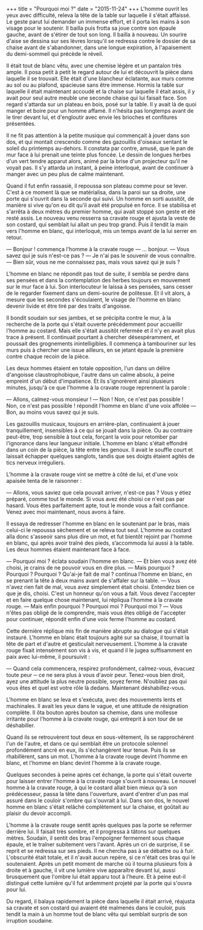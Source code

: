 +++
title = "Pourquoi moi ?"
date = "2015-11-24"
+++
L'homme ouvrit les yeux avec difficulté, releva la tête de la table sur laquelle il s'était affaissé. Le geste parut lui demander un immense effort, et il porta les mains à son visage pour le soutenir. Il bailla puis frotta sa joue contre son épaule gauche, avant de s'étirer de tout son long. Il bailla à nouveau. Un sourire d'aise se dessina sur ses lèvres lorsqu'il se redressa contre le dossier de sa chaise avant de s'abandonner, dans une longue expiration, à l'apaisement du demi-sommeil qui précède le réveil.

Il était tout de blanc vêtu, avec une chemise légère et un pantalon très ample. Il posa petit à petit le regard autour de lui et découvrit la pièce dans laquelle il se trouvait. Elle était d'une blancheur éclatante, aux murs comme au sol ou au plafond, spacieuse sans être immense. Hormis la table sur laquelle il était maintenant accoudé et la chaise sur laquelle il était assis, il y avait pour seul autre meuble une seconde chaise qui lui faisait face. Son regard s'attarda sur un plateau en bois, posé sur la table. Il y avait là de quoi manger et boire pour un homme affamé. Il n'hésita pas longtemps avant de le tirer devant lui, et d'engloutir avec envie les brioches et confitures présentées.

Il ne fit pas attention à la petite musique qui commençait à jouer dans son dos, et qui montait crescendo comme des gazouillis d'oiseaux sentant le soleil du printemps au-dehors. Il constata par contre, amusé, que le pan de mur face à lui prenait une teinte plus foncée. Le dessin de longues herbes d'un vert tendre apparut alors, animé par la brise d'un projecteur qu'il ne voyait pas. Il s'y attarda un instant, à peine interloqué, avant de continuer à manger avec un peu plus de calme maintenant.

Quand il fut enfin rassasié, il repoussa son plateau comme pour se lever. C'est à ce moment là que se matérialisa, dans la paroi sur sa droite, une porte qui s'ouvrit dans la seconde qui suivi. Un homme en sorti aussitôt, de manière si vive qu'on eu dit qu'il avait été propulsé en force. Il se stabilisa et s'arrêta à deux mètres du premier homme, qui avait stoppé son geste et été resté assis. Le nouveau venu resserra sa cravate rouge et ajusta la veste de son costard, qui semblait lui allait un peu trop grand. Puis il tendit la main vers l'homme en blanc, qui interloqué, mis un temps avant de la lui serrer en retour.

― Bonjour ! commença l'homme à la cravate rouge
― ... bonjour.
― Vous savez qui je suis n'est-ce pas ?
― Je n'ai pas le souvenir de vous connaître.
― Bien sûr, vous ne me connaissez pas, mais vous savez qui je suis ?

L'homme en blanc ne répondit pas tout de suite, il sembla se perdre dans ses pensées et dans la contemplation des herbes toujours en mouvement sur le mur face à lui. Son interlocuteur le laissa à ses pensées, sans cesser de le regarder fixement dans un demi-sourire de politesse. Et il vit alors, à mesure que les secondes s'écoulaient, le visage de l'homme en blanc devenir livide et être tiré par des traits d'angoisse.

Il bondit soudain sur ses jambes, et se précipita contre le mur, à la recherche de la porte qui s'était ouverte précédemment pour accueillir l'homme au costard. Mais elle s'était aussitôt refermée et il n'y en avait plus trace à présent. Il continuait pourtant à chercher désespéramment, et poussait des grognements inintelligibles. Il commença à tambouriner sur les murs puis à chercher une issue ailleurs, en se jetant épaule la première contre chaque recoin de la pièce.

Les deux hommes étaient en totale opposition, l'un dans un délire d'angoisse claustrophobique, l'autre dans un calme absolu, à peine empreint d'un début d'impatience. Et ils s'ignorèrent ainsi plusieurs minutes, jusqu'à ce que l'homme à la cravate rouge reprennent la parole :

― Allons, calmez-vous monsieur !
― Non ! Non, ce n'est pas possible ! Non, ce n'est pas possible ! répondit l'homme en blanc d'une voix affolée
― Bon, au moins vous savez qui je suis.

Les gazouillis musicaux, toujours en arrière-plan, continuaient à jouer tranquillement, insensibles à ce qui se jouait dans la pièce. Ou au contraire peut-être, trop sensible à tout cela, forçant la voix pour retomber par l'ignorance dans leur langueur initiale.
L'homme en blanc s'était effondré dans un coin de la pièce, la tête entre les genoux. Il avait le souffle court et laissait échapper quelques sanglots, tandis que ses doigts étaient agités de tics nerveux irréguliers.

L'homme à la cravate rouge vint se mettre à côté de lui, et d'une voix apaisée tenta de le raisonner :

― Allons, vous saviez que cela pouvait arriver, n'est-ce pas ? Vous y étiez préparé, comme tout le monde. Si vous avez été choisi ce n'est pas par hasard. Vous êtes parfaitement apte, tout le monde vous a fait confiance. Venez avec moi maintenant, nous avons à faire.

Il essaya de redresser l'homme en blanc en le soutenant par le bras, mais celui-ci le repoussa sèchement et se releva tout seul. L'homme au costard alla donc s'asseoir sans plus dire un mot, et fut bientôt rejoint par l'homme en blanc, qui après avoir traîné des pieds, s’accommoda lui aussi à la table. Les deux hommes étaient maintenant face à face.

― Pourquoi moi ? éclata soudain l'homme en blanc.
― Et bien vous avez été choisi, je crains de ne pouvoir vous en dire plus.
― Mais pourquoi ? Pourquoi ? Pourquoi ? Qu'ai-je fait de mal ? continua l'homme en blanc, en se prenant la tête à deux mains avant de s'affaler sur la table.
― Vous n'avez rien fait de mal, vous avez simplement était choisi. Entendez bien ce que je dis, choisi. C'est un honneur qu'on vous a fait. Vous devez l'accepter et en faire quelque chose maintenant, lui répliqua l'homme à la cravate rouge.
― Mais enfin pourquoi ? Pourquoi moi ? Pourquoi moi ?
― Vous n'êtes pas obligé de le comprendre, mais vous êtes obligé de l'accepter pour continuer, répondit enfin d'une voix ferme l'homme au costard.

Cette dernière réplique mis fin de manière abrupte au dialogue qui s'était instauré. L'homme en blanc était toujours agité sur sa chaise, il tournait la tête de part et d'autre et gesticulait nerveusement. L'homme à la cravate rouge fixait intensément son vis à vis, et quand il le jugea suffisamment en paix avec lui-même, il poursuivit :

― Quand cela commencera, respirez profondément, calmez-vous, évacuez toute peur ─ ce ne sera plus à vous d'avoir peur. Tenez-vous bien droit, ayez une attitude la plus neutre possible, soyez ferme. N'oubliez pas qui vous êtes et quel est votre rôle là dedans. Maintenant déshabillez-vous.

L'homme en blanc se leva et s'exécuta, avec des mouvements lents et machinales. Il avait les yeux dans le vague, et une attitude de résignation complète. Il ôta bouton après bouton sa chemise, dans une mollesse irritante pour l'homme à la cravate rouge, qui entreprit à son tour de se déshabiller.

Quand ils se retrouvèrent tout deux en sous-vêtement, ils se rapprochèrent l'un de l'autre, et dans ce qui semblait être un protocole solennel profondément ancré en eux, ils s'échangèrent leur tenue. Puis ils se rhabillèrent, sans un mot. L'homme à la cravate rouge devint l'homme en blanc, et l'homme en blanc devint l'homme à la cravate rouge.

Quelques secondes à peine après cet échange, la porte qui s'était ouverte pour laisser entrer l'homme  à la cravate rouge s'ouvrit à nouveau. Le nouvel homme à la cravate rouge, à qui le costard allait bien mieux qu'à son prédécesseur, passa la tête dans l'ouverture, avant d'entrer d'un pas mal assuré dans le couloir s'ombre qui s'ouvrait à lui. Dans son dos, le nouvel homme en blanc s'était relâché complètement sur la chaise, et goûtait au plaisir du devoir accompli.

L'homme à la cravate rouge sentit après quelques pas la porte se refermer derrière lui. Il faisait très sombre, et il progressa à tâtons sur quelques mètres. Soudain, il sentit des bras l'empoigner fermement sous chaque épaule, et le traîner subitement vers l'avant. Après un cri de surprise, il se reprit et se redressa sur ses pieds. Il ne chercha pas à se débattre ou à fuir. L'obscurité était totale, et il n'avait aucun repère, si ce n'était ces bras qui le soutenaient.
Après un petit moment de marche où il tourna plusieurs fois à droite et à gauche, il vit une lumière vive apparaître devant lui, aussi brusquement que l'ombre lui était apparu tout à l'heure. Et à peine eut-il distingué cette lumière qu'il fut ardemment projeté par la porte qui s'ouvra pour lui.

Du regard, il balaya rapidement la pièce dans laquelle il était arrivé, réajusta sa cravate et son costard qui avaient été malmenés dans le couloir, puis tendit la main à un homme tout de blanc vêtu qui semblait surpris de son irruption soudaine.

